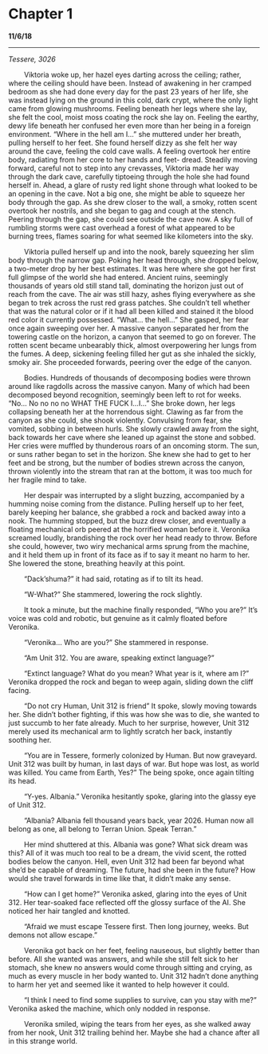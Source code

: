 

# Chapter 1

**11/6/18**

---
*Tessere, 3026*

&nbsp;&nbsp;&nbsp;&nbsp;&nbsp;&nbsp;&nbsp;&nbsp;Viktoria woke up, her hazel eyes darting across the ceiling; rather, where the ceiling should have been. Instead of awakening in her cramped bedroom as she had done every day for the past 23 years of her life, she was instead lying on the ground in this cold, dark crypt, where the only light came from glowing mushrooms. Feeling beneath her legs where she lay, she felt the cool, moist moss coating the rock she lay on. Feeling the earthy, dewy life beneath her confused her even more than her being in a foreign environment. “Where in the hell am I…” she muttered under her breath, pulling herself to her feet. She found herself dizzy as she felt her way around the cave, feeling the cold cave walls. A feeling overtook her entire body, radiating from her core to her hands and feet- dread. Steadily moving forward, careful not to step into any crevasses, Viktoria made her way through the dark cave, carefully tiptoeing through the hole she had found herself in. Ahead, a glare of rusty red light shone through what looked to be an opening in the cave. Not a big one, she might be able to squeeze her body through the gap. As she drew closer to the wall, a smoky, rotten scent overtook her nostrils, and she began to gag and cough at the stench. Peering through the gap, she could see outside the cave now. A sky full of rumbling storms were cast overhead a forest of what appeared to be burning trees, flames soaring for what seemed like kilometers into the sky.

&nbsp;&nbsp;&nbsp;&nbsp;&nbsp;&nbsp;&nbsp;&nbsp;Viktoria pulled herself up and into the nook, barely squeezing her slim body through the narrow gap. Poking her head through, she dropped below, a two-meter drop by her best estimates. It was here where she got her first full glimpse of the world she had entered. Ancient ruins, seemingly thousands of years old still stand tall, dominating the horizon just out of reach from the cave. The air was still hazy, ashes flying everywhere as she began to trek across the rust red grass patches. She couldn’t tell whether that was the natural color or if it had all been killed and stained it the blood red color it currently possessed. “What… the hell…” She gasped, her fear once again sweeping over her. A massive canyon separated her from the towering castle on the horizon, a canyon that seemed to go on forever. The rotten scent became unbearably thick, almost overpowering her lungs from the fumes. A deep, sickening feeling filled her gut as she inhaled the sickly, smoky air. She proceeded forwards, peering over the edge of the canyon.

&nbsp;&nbsp;&nbsp;&nbsp;&nbsp;&nbsp;&nbsp;&nbsp;Bodies. Hundreds of thousands of decomposing bodies were thrown around like ragdolls across the massive canyon. Many of which had been decomposed beyond recognition, seemingly been left to rot for weeks. “No… No no no no WHAT THE FUCK I…I…” She broke down, her legs collapsing beneath her at the horrendous sight. Clawing as far from the canyon as she could, she shook violently. Convulsing from fear, she vomited, sobbing in between hurls. She slowly crawled away from the sight, back towards her cave where she leaned up against the stone and sobbed. Her cries were muffled by thunderous roars of an oncoming storm. The sun, or suns rather began to set in the horizon. She knew she had to get to her feet and be strong, but the number of bodies strewn across the canyon, thrown violently into the stream that ran at the bottom, it was too much for her fragile mind to take.

&nbsp;&nbsp;&nbsp;&nbsp;&nbsp;&nbsp;&nbsp;&nbsp;Her despair was interrupted by a slight buzzing, accompanied by a humming noise coming from the distance. Pulling herself up to her feet, barely keeping her balance, she grabbed a rock and backed away into a nook. The humming stopped, but the buzz drew closer, and eventually a floating mechanical orb peered at the horrified woman before it. Veronika screamed loudly, brandishing the rock over her head ready to throw. Before she could, however, two wiry mechanical arms sprung from the machine, and it held them up in front of its face as if to say it meant no harm to her. She lowered the stone, breathing heavily at this point.

&nbsp;&nbsp;&nbsp;&nbsp;&nbsp;&nbsp;&nbsp;&nbsp;“Dack’shuma?” it had said, rotating as if to tilt its head.

&nbsp;&nbsp;&nbsp;&nbsp;&nbsp;&nbsp;&nbsp;&nbsp;“W-What?” She stammered, lowering the rock slightly.

&nbsp;&nbsp;&nbsp;&nbsp;&nbsp;&nbsp;&nbsp;&nbsp;It took a minute, but the machine finally responded, “Who you are?” It’s voice was cold and robotic, but genuine as it calmly floated before Veronika.

&nbsp;&nbsp;&nbsp;&nbsp;&nbsp;&nbsp;&nbsp;&nbsp;“Veronika… Who are you?” She stammered in response.

&nbsp;&nbsp;&nbsp;&nbsp;&nbsp;&nbsp;&nbsp;&nbsp;“Am Unit 312. You are aware, speaking extinct language?”

&nbsp;&nbsp;&nbsp;&nbsp;&nbsp;&nbsp;&nbsp;&nbsp;“Extinct language? What do you mean? What year is it, where am I?” Veronika dropped the rock and began to weep again, sliding down the cliff facing.

&nbsp;&nbsp;&nbsp;&nbsp;&nbsp;&nbsp;&nbsp;&nbsp;“Do not cry Human, Unit 312 is friend” It spoke, slowly moving towards her. She didn’t bother fighting, if this was how she was to die, she wanted to just succumb to her fate already. Much to her surprise, however, Unit 312 merely used its mechanical arm to lightly scratch her back, instantly soothing her.

&nbsp;&nbsp;&nbsp;&nbsp;&nbsp;&nbsp;&nbsp;&nbsp;“You are in Tessere, formerly colonized by Human. But now graveyard. Unit 312 was built by human, in last days of war. But hope was lost, as world was killed. You came from Earth, Yes?” The being spoke, once again tilting its head.

&nbsp;&nbsp;&nbsp;&nbsp;&nbsp;&nbsp;&nbsp;&nbsp;“Y-yes. Albania.” Veronika hesitantly spoke, glaring into the glassy eye of Unit 312.

&nbsp;&nbsp;&nbsp;&nbsp;&nbsp;&nbsp;&nbsp;&nbsp;“Albania? Albania fell thousand years back, year 2026. Human now all belong as one, all belong to Terran Union. Speak Terran.”

&nbsp;&nbsp;&nbsp;&nbsp;&nbsp;&nbsp;&nbsp;&nbsp;Her mind shuttered at this. Albania was gone? What sick dream was this? All of it was much too real to be a dream, the vivid scent, the rotted bodies below the canyon. Hell, even Unit 312 had been far beyond what she’d be capable of dreaming. The future, had she been in the future? How would she travel forwards in time like that, it didn’t make any sense.

&nbsp;&nbsp;&nbsp;&nbsp;&nbsp;&nbsp;&nbsp;&nbsp;“How can I get home?” Veronika asked, glaring into the eyes of Unit 312. Her tear-soaked face reflected off the glossy surface of the AI. She noticed her hair tangled and knotted.

&nbsp;&nbsp;&nbsp;&nbsp;&nbsp;&nbsp;&nbsp;&nbsp;“Afraid we must escape Tessere first. Then long journey, weeks. But demons not allow escape.”

&nbsp;&nbsp;&nbsp;&nbsp;&nbsp;&nbsp;&nbsp;&nbsp;Veronika got back on her feet, feeling nauseous, but slightly better than before. All she wanted was answers, and while she still felt sick to her stomach, she knew no answers would come through sitting and crying, as much as every muscle in her body wanted to. Unit 312 hadn’t done anything to harm her yet and seemed like it wanted to help however it could.

&nbsp;&nbsp;&nbsp;&nbsp;&nbsp;&nbsp;&nbsp;&nbsp;“I think I need to find some supplies to survive, can you stay with me?” Veronika asked the machine, which only nodded in response.

&nbsp;&nbsp;&nbsp;&nbsp;&nbsp;&nbsp;&nbsp;&nbsp;Veronika smiled, wiping the tears from her eyes, as she walked away from her nook, Unit 312 trailing behind her. Maybe she had a chance after all in this strange world.

